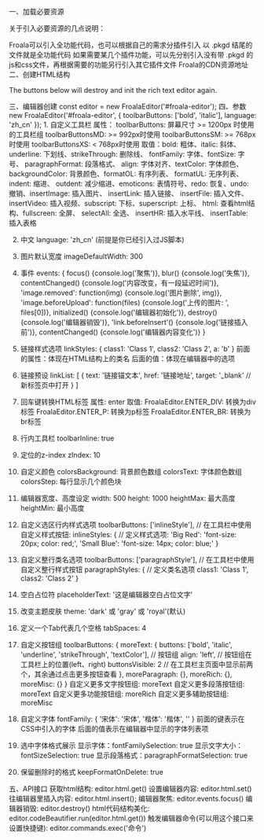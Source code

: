 
一、加载必要资源
<link href="https://cdn.bootcss.com/froala-editor/3.1.0/css/froala_editor.pkgd.css" rel="stylesheet"> <!-- 必要资源 -->
<link href="https://cdn.bootcss.com/froala-editor/3.1.0/css/themes/dark.css" rel="stylesheet">  <!-- 编辑器主题 -->

<script src="https://cdn.bootcss.com/froala-editor/3.1.0/js/froala_editor.pkgd.min.js"></script> <!-- 必要资源 -->
<script src="https://cdn.bootcss.com/froala-editor/3.0.6/js/languages/zh_cn.js"></script> <!-- 中文转换脚本 -->
关于引入必要资源的几点说明：

Froala可以引入全功能代码，也可以根据自己的需求分插件引入
以 .pkgd 结尾的文件就是全功能代码
如果需要某几个插件功能，可以先分别引入没有带 .pkgd 的js和css文件，再根据需要的功能另行引入其它插件文件
Froala的CDN资源地址
二、创建HTML结构
<div id="froala-editor">
    <p>The buttons below will destroy and init the rich text editor again.</p>  
</div>
三、编辑器创建
const editor = new FroalaEditor('#froala-editor');
四、参数
new FroalaEditor('#froala-editor', {
    toolbarButtons: ['bold', 'italic'],
    language: 'zh_cn'
});
1. 自定义工具栏
属性：
toolbarButtons: 屏幕尺寸 >= 1200px 时使用的工具栏组
toolbarButtonsMD: >= 992px时使用
toolbarButtonsSM: >= 768px时使用
toolbarButtonsXS: < 768px时使用
取值：bold: 粗体、italic: 斜体、underline: 下划线、strikeThrough: 删除线、 fontFamily: 字体、fontSize: 字号、 paragraphFormat: 段落格式、 align: 字体对齐、textColor: 字体颜色、 backgroundColor: 背景颜色、formatOL: 有序列表、 formatUL: 无序列表、 indent: 缩进、 outdent: 减少缩进、emoticons: 表情符号、redo: 恢复、undo: 撤销、insertImage: 插入图片、 insertLink: 插入链接、 insertFile: 插入文件、 insertVideo: 插入视频、subscript: 下标、superscript: 上标、 html: 查看html结构、fullscreen: 全屏、 selectAll: 全选、 insertHR: 插入水平线、 insertTable: 插入表格

2. 中文
language: 'zh_cn' (前提是你已经引入过JS脚本)

3. 图片默认宽度
imageDefaultWidth: 300

4. 事件
events: {
  focus() {console.log('聚焦')}, 
  blur() {console.log('失焦')},
  contentChanged() {console.log('内容改变，有一段延迟时间')},
  'image.removed': function(img) {console.log('图片删除', img)},
  'image.beforeUpload': function(files) {console.log('上传的图片: ', files[0])},
  initialized() {console.log('编辑器初始化')},
  destroy() {console.log('编辑器销毁')},
  'link.beforeInsert'() {console.log('链接插入前')},
  contentChanged() {console.log('编辑器内容变化')}
}
5. 链接样式选项
linkStyles: {
  class1: 'Class 1',
  class2: 'Class 2',
  a: 'b'
}
前面的属性：体现在HTML结构上的类名
后面的值：体现在编辑器中的选项

6. 链接预设
linkList: [
  {
    text: '链接锚文本',
    href: '链接地址',
      target: '_blank'  // 新标签页中打开
  }
]
6. 回车键转换HTML标签
属性: enter
取值:
FroalaEditor.ENTER_DIV: 转换为div标签
FroalaEditor.ENTER_P: 转换为p标签
FroalaEditor.ENTER_BR: 转换为br标签

7. 行内工具栏
toolbarInline: true

8. 定位的z-index
zIndex: 10

9. 自定义颜色
colorsBackground: 背景颜色数组
colorsText: 字体颜色数组
colorsStep: 每行显示几个颜色块

10. 编辑器宽度、高度设定
width: 500
height: 1000
heightMax: 最大高度
heightMin: 最小高度

11. 自定义选区行内样式选项
toolbarButtons: ['inlineStyle'], // 在工具栏中使用自定义样式按钮: 
inlineStyles: { // 定义样式选项:
  'Big Red': 'font-size: 20px; color: red;',
  'Small Blue': 'font-size: 14px; color: blue;'
}
12. 自定义整行类名选项
toolbarButtons: ['paragraphStyle'], // 在工具栏中使用自定义整行样式按钮
paragraphStyles: {  // 定义类名选项
  class1: 'Class 1',
  class2: 'Class 2'
}
13. 空白占位符
placeholderText: '这是编辑器空白占位文字'

14. 改变主题皮肤
theme: 'dark' 或 'gray' 或 'royal'(默认)

15. 定义一个Tab代表几个空格
tabSpaces: 4

16. 自定义按钮组
toolbarButtons: {
  moreText: {
    buttons: ['bold', 'italic', 'underline', 'strikeThrough', 'textColor'],  // 按钮组
    align: 'left',  // 按钮组在工具栏上的位置(left、right)
    buttonsVisible: 2 // 在工具栏主页面中显示前两个，其余通过点击更多按钮查看
  },
  moreParagraph: {},
  moreRich: {},
  moreMisc: {}
}
自定义更多文字按钮组: moreText
自定义更多段落按钮组: moreText
自定义更多功能按钮组: moreRich
自定义更多辅助按钮组: moreMisc
17. 自定义字体
fontFamily: {
  '宋体': '宋体',
  '楷体': '楷体',
  ''
}
前面的键表示在CSS中引入的字体
后面的值表示在编辑器中显示的字体列表项

18. 选中字体格式展示
显示字体：fontFamilySelection: true
显示文字大小：fontSizeSelection: true
显示段落格式：paragraphFormatSelection: true

19. 保留删除时的格式
keepFormatOnDelete: true

五、API接口
获取html结构: editor.html.get()
设置编辑器内容: editor.html.set()
往编辑器里插入内容: editor.html.insert();
编辑器聚焦: editor.events.focus()
编辑器销毁: editor.destroy()
html代码结构美化: editor.codeBeautifier.run(editor.html.get())
触发编辑器命令(可以用这个接口来设置快捷键): editor.commands.exec('命令')